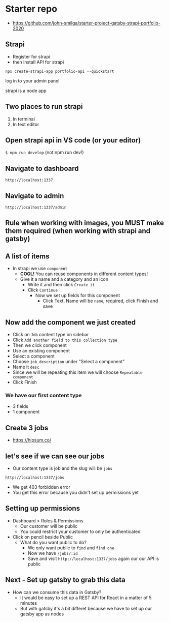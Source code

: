 # Starter repo
* https://github.com/john-smilga/starter-project-gatsby-strapi-portfolio-2020

## Strapi
* Register for strapi
* then install API for strapi

`npx create-strapi-app portfolio-api --quickstart`

log in to your admin panel

strapi is a node app

## Two places to run strapi
1. In terminal
2. In text editor

## Open strapi api in VS code (or your editor)
`$ npm run develop` (not npm run dev!)

## Navigate to dashboard
`http://localhost:1337`

## Navigate to admin
`http://localhost:1337/admin`

## Rule when working with images, you MUST make them required (when working with strapi and gatsby)

## A list of items
* In strapi we use `component`
    - **COOL!** You can reuse components in different content types!
    - Give it a name and a category and an icon
        + Write it and then click `Create it`
        + Click `Continue`
            * Now we set up fields for this component
                - Click Text, Name will be `name`, required, click Finish and save

## Now add the component we just created
* Click on `Job` content type on sidebar
* Click `Add another field to this collection type`
* Then we click component
* Use an existing component
* Select a component
* Choose `job_description` under "Select a component"
* Name it `desc`
* Since we will be repeating this item we will choose `Repeatable component`
* Click Finish

### We have our first content type
* 3 fields
* 1 component

## Create 3 jobs
* https://hipsum.co/

## let's see if we can see our jobs
* Our content type is job and the slug will be `jobs`

`http://localhost:1337/jobs`

* We get 403 forbidden error
* You get this error because you didn't set up permissions yet

## Setting up permissions
* Dashboard > Roles & Permissions
    - Our customer will be public
    - You could restrict your customer to only be authenticated
* Click on pencil beside Public
    - What do you want public to do?
        + We only want public to `find` and `find one`
        + Now we have `/jobs/:id`
        + Save and visit `http://localhost:1337/jobs` again our our API is public


## Next - Set up gatsby to grab this data
* How can we consume this data in Gatsby?
    - It would be easy to set up a REST API for React in a matter of 5 minutes
    - But with gatsby it's a bit differet because we have to set up our gatsby app as nodes
